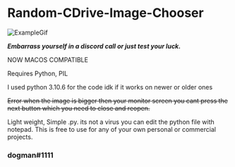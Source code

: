 # Random-CDrive-Image-Chooser
![ExampleGif](https://user-images.githubusercontent.com/84740743/213333735-a4126e9f-f8bb-478d-ab0b-ce625fddda8c.gif)

***Embarrass yourself in a discord call or just test your luck.***

NOW MACOS COMPATIBLE

Requires Python, PIL

I used python 3.10.6 for the code idk if it works on newer or older ones

~~Error when the image is bigger then your monitor screen you cant press the next button which you need to close and reopen.~~

Light weight, Simple .py.
its not a virus you can edit the python file with notepad. This is free to use for any of your own personal or commercial projects.

### dogman#1111

